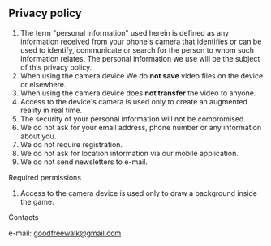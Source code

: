 ## Privacy policy 

1. The term "personal information" used herein is defined as any information received from your phone's camera that identifies or can be used to identify, communicate or search for the person to whom such information relates. The personal information we use will be the subject of this privacy policy.
2. When using the camera device We do **not save** video files on the device or elsewhere.
3. When using the camera device does **not transfer** the video to anyone.
3. Access to the device's camera is used only to create an augmented reality in real time.
3. The security of your personal information will not be compromised.
4. We do not ask for your email address, phone number or any information about you.
5. We do not require registration.
6. We do not ask for location information via our mobile application.
7. We do not send newsletters to e-mail.

Required permissions
1. Access to the camera device is used only to draw a background inside the game.

Contacts

e-mail: goodfreewalk@gmail.com
